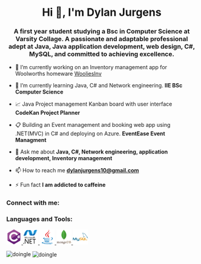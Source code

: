 <h1 align="center">Hi 👋, I'm Dylan Jurgens</h1>
<h3 align="center">A first year student studying a Bsc in Computer Science at Varsity Collage. A passionate and adaptable professional adept at Java, Java application development, web design, C#, MySQL, and committed to achieving excellence.</h3>

- 🔭 I’m currently working on an Inventory management app for Woolworths homeware [WooliesInv](-IncludeLink-)

- 🌱 I’m currently learning Java, C# and Network engineering. **IIE BSc Computer Science**

- 📈 Java Project management Kanban board with user interface **CodeKan Project Planner**

- 📋 Building an Event management and booking web app using .NET(MVC) in C# and deploying on Azure. **EventEase Event Managment**

- 💬 Ask me about **Java, C#, Network engineering, application development, Inventory management**

- 📫 How to reach me **dylanjurgens10@gmail.com**

- ⚡ Fun fact **I am addicted to caffeine**

<h3 align="left">Connect with me:</h3>
<p align="left">
</p>

<h3 align="left">Languages and Tools:</h3>
<p align="left"> <a href="https://www.w3schools.com/cs/" target="_blank" rel="noreferrer"> <img src="https://raw.githubusercontent.com/devicons/devicon/master/icons/csharp/csharp-original.svg" alt="csharp" width="40" height="40"/> </a> <a href="https://dotnet.microsoft.com/" target="_blank" rel="noreferrer"> <img src="https://raw.githubusercontent.com/devicons/devicon/master/icons/dot-net/dot-net-original-wordmark.svg" alt="dotnet" width="40" height="40"/> </a> <a href="https://www.java.com" target="_blank" rel="noreferrer"> <img src="https://raw.githubusercontent.com/devicons/devicon/master/icons/java/java-original.svg" alt="java" width="40" height="40"/> </a> <a href="https://www.mongodb.com/" target="_blank" rel="noreferrer"> <img src="https://raw.githubusercontent.com/devicons/devicon/master/icons/mongodb/mongodb-original-wordmark.svg" alt="mongodb" width="40" height="40"/> </a> <a href="https://www.mysql.com/" target="_blank" rel="noreferrer"> <img src="https://raw.githubusercontent.com/devicons/devicon/master/icons/mysql/mysql-original-wordmark.svg" alt="mysql" width="40" height="40"/> </a> </p>

<p><img align="left" src="https://github-readme-stats.vercel.app/api/top-langs?username=doingle&show_icons=true&locale=en&layout=compact" alt="doingle" /></p>

<p>&nbsp;<img align="center" src="https://github-readme-stats.vercel.app/api?username=doingle&show_icons=true&locale=en" alt="doingle" /></p>
